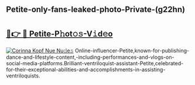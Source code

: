 ## Petite-only-fans​-leaked-photo​-Private-(g22hn)


# <h2><a href="https://mediaupload.pro?title=Petite&ref=git">🔗👉 🔴 Petite-P𝚑ot𝚘𝚜-V𝚒d𝚎o</a></h2>

[![Corinna Kopf Nue Nu𝚍e𝚜](https://i.imgur.com/0qMVB7G.gif)](https://mediaupload.pro?title=Petite&ref=git)
Online-influencer-Petite,known-for-publishing-dance-and-lifestyle-content,-including-performances-and-vlogs-on-social-media-platforms.Brilliant-ventriloquist-assistant-Petite,celebrated-for-their-exceptional-abilities-and-accomplishments-in-assisting-ventriloquists.  
